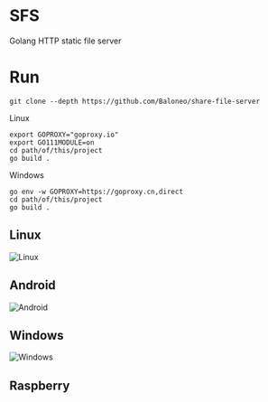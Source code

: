 # SFS
Golang HTTP static  file server

# Run

```
git clone --depth https://github.com/Baloneo/share-file-server
```

Linux
```
export GOPROXY="goproxy.io"
export GO111MODULE=on
cd path/of/this/project
go build .
```

Windows
```
go env -w GOPROXY=https://goproxy.cn,direct
cd path/of/this/project
go build .
```



## Linux
![Linux](https://raw.githubusercontent.com/Baloneo/share-file-server/master/sfs_linux.png)

## Android
![Android](https://raw.githubusercontent.com/Baloneo/share-file-server/master/sfs_android.png)

## Windows
![Windows](https://raw.githubusercontent.com/Baloneo/share-file-server/master/sfs_windows.png)


## Raspberry
